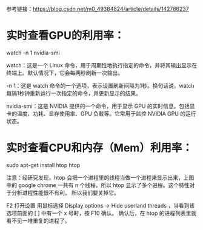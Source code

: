 参考链接：https://blog.csdn.net/m0_49384824/article/details/142786237

# 实时查看GPU的利用率：
watch -n 1 nvidia-smi 

watch：这是一个 Linux 命令，用于周期性地执行指定的命令，并将其输出显示在终端上。默认情况下，它会每两秒刷新一次输出。

-n 1：这是 watch 命令的一个选项，表示设置刷新间隔为1秒。换句话说，watch 每隔1秒钟重新运行一次指定的命令，并更新显示的结果。

nvidia-smi：这是 NVIDIA 提供的一个命令，用于显示 GPU 的实时信息，包括显卡的温度、功耗、显存使用率、GPU 负载等。它常用于监控 NVIDIA GPU 的运行状态。






# 实时查看CPU和内存（Mem）利用率：
sudo apt-get install htop
htop

注意：经研究发现，htop 会把一个进程里的线程当做一个进程来显示出来，上图中的 google chrome 一共有 n 个线程，所以 htop 显示了多个进程。这个特性对于分析进程性能很不有利， 所以我们要关掉它。

F2 打开设置
用鼠标选择 Display options -> Hide userland threads ，当看到该选项前面的 [ ] 中有一个 x 号时，按 F10 确认。
确认后，在 htop 的进程列表里就看不见一堆重复的进程了。


